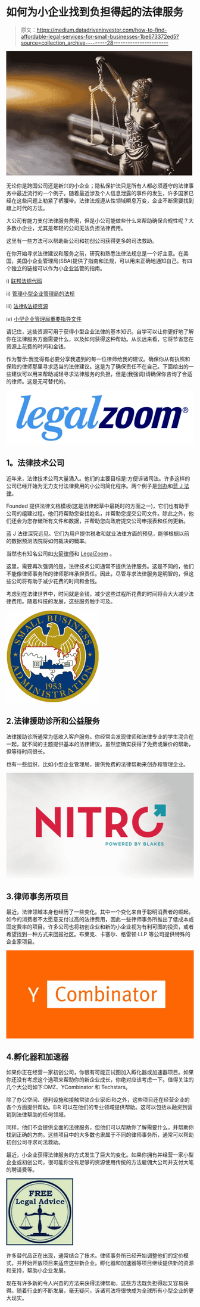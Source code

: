 # 如何为小企业找到负担得起的法律服务

> 原文：<https://medium.datadriveninvestor.com/how-to-find-affordable-legal-services-for-small-businesses-1be673372ed5?source=collection_archive---------28----------------------->

![](img/5fd4c145ee99ce8bf58691ee6aeaa9b4.png)

无论你是跨国公司还是新兴的小企业；隐私保护法只是所有人都必须遵守的法律事务中最近流行的一个例子。随着最近涉及个人信息泄露的事件的发生，许多国家已经在这些问题上勒紧了裤腰带。法律法规遵从性领域瞬息万变，企业不断需要找到跟上时代的方法。

大公司有能力支付法律服务费用，但是小公司能做些什么来帮助确保合规性呢？大多数小企业，尤其是年轻的公司无法负担法律费用。

这里有一些方法可以帮助新公司和初创公司获得更多的司法救助。

在你开始寻求法律建议和服务之前，研究和熟悉法律法规总是一个好主意。在美国，美国小企业管理局(SBA)提供了指南和法规，可以用来正确地通知自己。有四个独立的链接可以作为小企业监管的指南。

i) [联邦法规代码](https://www.sba.gov/about-sba/sba-performance/policy-regulations/laws-regulations/code-federal-regulations-cfr)

ii) [管理小型企业管理局的法规](https://www.sba.gov/about-sba/sba-performance/policy-regulations/laws-regulations/statutes-governing-sba)

iii) [法律&法规资源](https://www.sba.gov/about-sba/sba-performance/policy-regulations/laws-regulations/laws-regulations-resources)

iv) [小型企业管理局重要指导文件](https://www.sba.gov/about-sba/sba-performance/policy-regulations/laws-regulations/sba-significant-guidance-documents)

请记住，这些资源可用于获得小型企业法律的基本知识。自学可以让你更好地了解你在法律服务方面需要什么，以及如何获得这种帮助。从长远来看，它将节省您在资源上花费的时间和金钱。

作为警示:我觉得有必要分享我遇到的每一位律师给我的建议。确保你从有执照和保险的律师那里寻求适当的法律建议。这是为了确保责任不在自己。下面给出的一些建议可以用来帮助减轻寻求法律服务的负担，但是(我强调)请确保你咨询了合适的律师。这是无可替代的。

![](img/7bff6b4a17e6584d3f305514b1be610b.png)

## **1。法律技术公司**

近年来，法律技术公司大量涌入。他们的主要目标是:方便诉诸司法。许多这样的公司已经开始为无力支付法律费用的小公司简化程序。两个例子是[创办](https://www.founded.co/)和[蓝 J 法律](http://www.bluejlegal.com/)。

Founded 提供法律文档模板(这是法律起草中最耗时的方面之一)，它们也有助于公司的组建过程。他们将帮助您查找姓名，并帮助您提交公司文件。除此之外，他们还会为您存储所有文件和数据，并帮助您向政府提交公司申报表和任何更新。

蓝 J 法律深究远见。它们为用户提供税收和就业法律方面的预见，能够根据以前的数据预测法院将如何裁决的概率。

当然也有知名公司如[火箭律师](https://www.rocketlawyer.com/)和 [LegalZoom](https://www.legalzoom.com/) 。

这里，需要再次强调的是，法律技术公司通常不提供法律服务。这是不同的，他们不能像律师事务所的律师那样承担责任。因此，尽管寻求法律服务是明智的，但这些公司将有助于减少花费的时间和金钱。

考虑到在法律世界中，时间就是金钱，减少这些过程所花费的时间将会大大减少法律费用。随着科技的发展，这些服务触手可及。

![](img/0e494329847d68543ebac7b8fb46f8f2.png)

## 2.法律援助诊所和公益服务

法律援助诊所通常为低收入客户服务。你经常会发现律师和法律专业的学生混合在一起，就不同的主题提供基本的法律建议。虽然您确实获得了免费或廉价的帮助，但等待时间很长。

也有一些组织，比如小型企业管理局，提供免费的法律帮助来创办和管理企业。

![](img/957ee43d7f7bb7ebab3838d1118fd5b4.png)

## 3.律师事务所项目

最近，法律领域本身也经历了一些变化。其中一个变化来自于聪明消费者的崛起。如今的消费者不太愿意支付过高的法律费用，因此一些律师事务所推出了低成本或固定费率的项目。许多公司也将初创企业和新的小企业视为有利可图的投资，或者希望找到一种方式来回报社区。布莱克、卡塞尔、格雷顿·LLP 等公司提供特殊的企业家项目。

![](img/1a09cf169b9d037da627fe417acadf4a.png)

## 4.孵化器和加速器

如果你正在经营一家初创公司，你很有可能正试图加入孵化器或加速器项目。如果你还没有考虑这个选项来帮助你的新企业成长，你绝对应该考虑一下。值得关注的几个大公司如下:DMZ、YCombinator 和 Techstars。

除了办公空间、便利设施和接触常驻企业家(EiR)之外，这些项目还在经营企业的各个方面提供帮助。EiR 可以在他们的专业领域提供帮助。这可以包括从融资到营销到法律帮助的任何领域。

同样，他们不会提供全面的法律服务，但他们可以帮助你了解需要什么，并帮助你找到正确的方向。这些项目中的大多数也隶属于不同的律师事务所，通常可以帮助初创公司寻求司法救助。

最近，小企业获得法律服务的方式发生了巨大的变化。如果你拥有并经营一家小型企业或初创公司，很可能你没有足够的资源使用传统的方法雇佣大公司并支付大笔的聘请费等。

![](img/06e6897861faf256dfdc2131f8e0c3c1.png)

许多替代品正在出现，通常结合了技术。律师事务所已经开始调整他们的定价模式，并开始开放项目来适应这些新企业。孵化器和加速器等项目继续提供新的资源和支持，帮助小企业发展。

现在有许多新的令人兴奋的方法来获得法律帮助，这些方法既负担得起又容易获得。随着行业的不断发展，毫无疑问，诉诸司法将很快成为全球所有小型企业的更大现实。